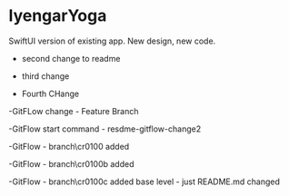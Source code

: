 # IyengarYoga
SwiftUI version of existing app. New design, new code.


- second change to readme
- third change

- Fourth CHange

-GitFLow change - Feature Branch

-GitFlow start command - resdme-gitflow-change2

-GitFlow - branch\cr0100 added

-GitFlow - branch\cr0100b added

-GitFlow - branch\cr0100c added
	base level - just README.md changed
